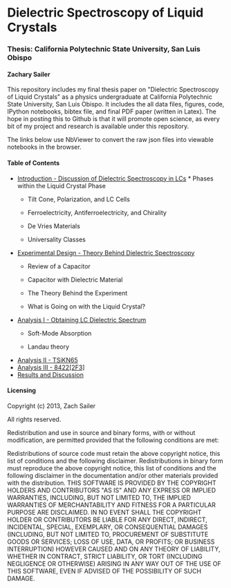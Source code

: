 # Dielectric Spectroscopy of Liquid Crystals #
### Thesis: California Polytechnic State University, San Luis Obispo ###
#### Zachary Sailer ####

This repository includes my final thesis paper on "Dielectric Spectroscopy of Liquid Crystals" as a physics undergraduate at California Polytechnic State University, San Luis Obispo.
It includes the all data files, figures, code, IPython notebooks, bibtex file, and final PDF paper (written in Latex). 
The hope in posting this to Github is that it will promote open science, as every bit of my project and research is available under this repository.

The links below use NbViewer to convert the raw json files into viewable notebooks in the browser.

#### Table of Contents ####

* <a href="http://nbviewer.ipython.org/urls/raw.github.com/Zsailer/calpolythesis/master/notebook/Introduction%2520-%2520Discussion%2520of%2520Dielectric%2520Spectroscopy%2520in%2520LCs.ipynb">
	Introduction - Discussion of Dielectric Spectroscopy in LCs</a>
	* Phases within the Liquid Crystal Phase
	
	* Tilt Cone, Polarization, and LC Cells
	
	* Ferroelectricity, Antiferroelectricity, and Chirality
	
	* De Vries Materials
	
	* Universality Classes

* <a href = "http://nbviewer.ipython.org/urls/raw.github.com/Zsailer/calpolythesis/master/notebook/Experimental%2520Design%2520-%2520Theory%2520Behind%2520Dielectric%2520Spectroscopy.ipynb">
	Experimental Design - Theory Behind Dielectric Spectroscopy</a>

	* Review of a Capacitor
	
	* Capacitor with Dielectric Material
	
	* The Theory Behind the Experiment
	
	* What is Going on with the Liquid Crystal?
	
* <a href="http://nbviewer.ipython.org/urls/raw.github.com/Zsailer/calpolythesis/master/notebook/Analysis%20I%20-%20Obtaining%20LC%20Dielectric%20Spectrum.ipynb">
	Analysis I - Obtaining LC Dielectric Spectrum</a>

	* Soft-Mode Absorption
	
	* Landau theory

* <a href="http://nbviewer.ipython.org/urls/raw.github.com/Zsailer/calpolythesis/master/notebook/Analysis%20II%20-%20TSiKN65.ipynb">
	Analysis II - TSiKN65</a>

* <a href="http://nbviewer.ipython.org/urls/raw.github.com/Zsailer/calpolythesis/master/notebook/Analysis%20III%20-%208422%5B2F3%5D.ipynb">
	Analysis III - 8422[2F3]</a>

* <a href="http://nbviewer.ipython.org/urls/raw.github.com/Zsailer/calpolythesis/master/notebook/Results%20and%20Discussion.ipynb">
	Results and Discussion</a>

#### Licensing ####

Copyright (c) 2013, Zach Sailer

All rights reserved.

Redistribution and use in source and binary forms, with or without modification, are permitted provided that the following conditions are met:

Redistributions of source code must retain the above copyright notice, this list of conditions and the following disclaimer.
Redistributions in binary form must reproduce the above copyright notice, this list of conditions and the following disclaimer in the documentation and/or other materials provided with the distribution.
THIS SOFTWARE IS PROVIDED BY THE COPYRIGHT HOLDERS AND CONTRIBUTORS "AS IS" AND ANY EXPRESS OR IMPLIED WARRANTIES, INCLUDING, BUT NOT LIMITED TO, THE IMPLIED WARRANTIES OF MERCHANTABILITY AND FITNESS FOR A PARTICULAR PURPOSE ARE DISCLAIMED. IN NO EVENT SHALL THE COPYRIGHT HOLDER OR CONTRIBUTORS BE LIABLE FOR ANY DIRECT, INDIRECT, INCIDENTAL, SPECIAL, EXEMPLARY, OR CONSEQUENTIAL DAMAGES (INCLUDING, BUT NOT LIMITED TO, PROCUREMENT OF SUBSTITUTE GOODS OR SERVICES; LOSS OF USE, DATA, OR PROFITS; OR BUSINESS INTERRUPTION) HOWEVER CAUSED AND ON ANY THEORY OF LIABILITY, WHETHER IN CONTRACT, STRICT LIABILITY, OR TORT (INCLUDING NEGLIGENCE OR OTHERWISE) ARISING IN ANY WAY OUT OF THE USE OF THIS SOFTWARE, EVEN IF ADVISED OF THE POSSIBILITY OF SUCH DAMAGE.
